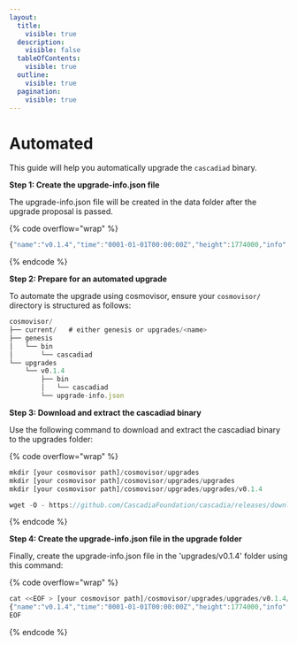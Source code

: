 ```yaml
---
layout:
  title:
    visible: true
  description:
    visible: false
  tableOfContents:
    visible: true
  outline:
    visible: true
  pagination:
    visible: true
---
```


# Automated

This guide will help you automatically upgrade the `cascadiad` binary.



**Step 1: Create the upgrade-info.json file**

The upgrade-info.json file will be created in the data folder after the upgrade proposal is passed.

{% code overflow="wrap" %}
```javascript
{"name":"v0.1.4","time":"0001-01-01T00:00:00Z","height":1774000,"info":"{\"binaries\":{\"linux/amd64\":\"https://github.com/CascadiaFoundation/cascadia/releases/download/v0.1.4/cascadiad-v0.1.4-linux-amd64.tar.gz\"}"}
```
{% endcode %}



**Step 2: Prepare for an automated upgrade**

To automate the upgrade using cosmovisor, ensure your `cosmovisor/` directory is structured as follows:

```javascript
cosmovisor/
├── current/   # either genesis or upgrades/<name>
├── genesis
│   └── bin
│       └── cascadiad
└── upgrades
    └── v0.1.4
        ├── bin
        │   └── cascadiad
        └── upgrade-info.json
```



**Step 3: Download and extract the cascadiad binary**

Use the following command to download and extract the cascadiad binary to the upgrades folder:

{% code overflow="wrap" %}
```javascript
mkdir [your cosmovisor path]/cosmovisor/upgrades
mkdir [your cosmovisor path]/cosmovisor/upgrades/upgrades
mkdir [your cosmovisor path]/cosmovisor/upgrades/upgrades/v0.1.4

wget -O - https://github.com/CascadiaFoundation/cascadia/releases/download/v0.1.4/cascadiad-v0.1.4-linux-amd64.tar.gz | tar -xzvf - -C [your cosmovisor path]/cosmovisor/upgrades/v0.1.4 
```
{% endcode %}



**Step 4: Create the upgrade-info.json file in the upgrade folder**

Finally, create the upgrade-info.json file in the 'upgrades/v0.1.4' folder using this command:

{% code overflow="wrap" %}
```javascript
cat <<EOF > [your cosmovisor path]/cosmovisor/upgrades/upgrades/v0.1.4/upgrade-info.json
{"name":"v0.1.4","time":"0001-01-01T00:00:00Z","height":1774000,"info":"{\"binaries\":{\"linux/amd64\":\"https://github.com/CascadiaFoundation/cascadia/releases/download/v0.1.4/cascadiad-v0.1.4-linux-amd64.tar.gz\"}"}
EOF
```
{% endcode %}
